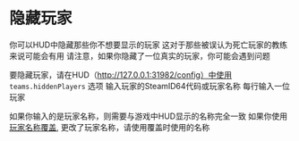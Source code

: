 # 隐藏玩家

你可以HUD中隐藏那些你不想要显示的玩家
这对于那些被误认为死亡玩家的教练来说可能会有用
请注意，如果你隐藏了一位真实的玩家，你可能会遇到问题

要隐藏玩家，请在HUD（http://127.0.0.1:31982/config）中使用 `teams.hiddenPlayers` 选项 
输入玩家的SteamID64代码或玩家名称
每行输入一位玩家

如果你输入的是玩家名称，则需要与游戏中HUD显示的名称完全一致
如果你使用 [玩家名称覆盖](https://github.com/drweissbrot/cs-hud/blob/master/docs/player-name-overrides.md), 更改了玩家名称，请使用覆盖时使用的名称

